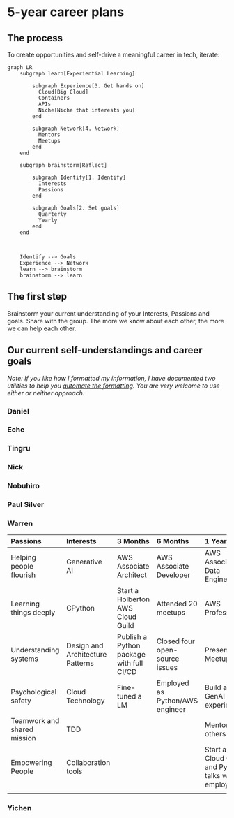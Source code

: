 # 5-year career plans
## The process
To create opportunities and self-drive a meaningful career in tech, iterate:
```mermaid
graph LR
    subgraph learn[Experiential Learning]

        subgraph Experience[3. Get hands on]
          Cloud[Big Cloud]
          Containers
          APIs 
          Niche[Niche that interests you]
        end

        subgraph Network[4. Network]
          Mentors
          Meetups
        end
    end

    subgraph brainstorm[Reflect]

        subgraph Identify[1. Identify]
          Interests
          Passions
        end

        subgraph Goals[2. Set goals]
          Quarterly
          Yearly
        end
    end



    Identify --> Goals
    Experience --> Network
    learn --> brainstorm
    brainstorm --> learn
```

## The first step
Brainstorm your current understanding of your Interests, Passions and goals.
Share with the group. 
The more we know about each other, the more we can help each other.

## Our current self-understandings and career goals
_Note: If you like how I formatted my information, I have documented two utilities to help you [automate the formatting](automation.md). You are very welcome to use either or neither approach._

### Daniel

### Eche

### Tingru

### Nick

### Nobuhiro

### Paul Silver

### Warren

| Passions                                | Interests                        | 3 Months                      | 6 Months                              | 1 Year                          | 2 Years                             | 5 Years                  |
|:----------------------------------------|:---------------------------------|:------------------------------|:--------------------------------------|:--------------------------------|:-----------------------------------|:-------------------------|
| Helping people flourish                 | Generative AI                    | AWS Associate Architect     | AWS Associate Developer               | AWS Associate Data Engineer    | AWS Speciality                     | Contribute to core Python|
| Learning things deeply                 | CPython                          | Start a Holberton AWS Cloud Guild | Attended 20 meetups                 | AWS Professional                | AWS Speciality                     | Architect a system that helps people       |
| Understanding systems                  | Design and Architecture Patterns| Publish a Python package with full CI/CD            | Closed four open-source issues       | Present at a Meetup             | Create a programming language      |                           |
| Psychological safety                   | Cloud Technology                 | Fine-tuned a LM              | Employed as Python/AWS engineer     | Build a GenAI tutor experience | Create a CPython/Pytest/AWS/Design/GenAI Udemy course |                           |
| Teamwork and shared mission            | TDD               |                              |                                       | Mentoring others                | Helping to build GenAI systems     |                           |
| Empowering People                                         |  Collaboration tools                               |                              |                                       |  Start a Cloud Guild and Python talks where employed                               |                                    |                           |
|                                         |             |                              |                                       |                                 |                                    |                           |



### Yichen



